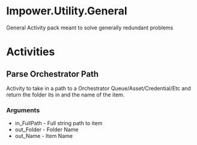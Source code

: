# Impower.Utility.General
General Activity pack meant to solve generally redundant problems

# Activities
## Parse Orchestrator Path
Activity to take in a path to a Orchestrator Queue/Asset/Credential/Etc and return the folder its in and the name of the item.
### Arguments
- in_FullPath - Full string path to item
- out_Folder - Folder Name
- out_Name - Item Name
